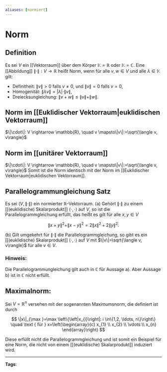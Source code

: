 ```yaml
---
aliases: [normiert]
---
```


# Norm

## Definition

Es sei $V$ ein [[Vektorraum]] über dem Körper $\mathbb{K}=\mathbb{R}$ oder $\mathbb{K}=\mathbb{C}$. Eine [[Abbildung]] $\|\cdot\|: V \rightarrow \mathbb{R}$ heißt Norm, wenn für alle $v, w \in V$ und alle $\lambda \in \mathbb{K}$ gilt:

- Definitheit: $\|v\|>0$ falls $v \neq 0$, und $\|v\|=0$ falls $v=0$,
- Homogenität: $\|\lambda v\|=|\lambda| \cdot\|v\|$,
- Dreiecksungleichung: $\|v+w\| \leq\|v\|+\|w\|$.

## Norm im [[Euklidischer Vektorraum|euklidischen Vektorraum]]

$\|\cdot\|: V \rightarrow \mathbb{R}, \quad v \mapsto\|v\|:=\sqrt{\langle v, v\rangle}$

## Norm im [[unitärer Vektorraum]]

$\|\cdot\|: V \rightarrow \mathbb{R}, \quad v \mapsto\|v\|:=\sqrt{\langle v, v\rangle}$
Somit ist die Norm identisch mit der Norm im [[Euklidischer Vektorraum|euklidischen Vektorraum]].

## Parallelogrammungleichung Satz

Es sei $(V,\|\cdot\|)$ ein normierter $\mathbb{R}$-Vektorraum.
(a) Gehört $\|\cdot\|$ zu einem [[(euklidische) Skalarprodukt]] $\langle\cdot, \cdot\rangle$ auf $V$, so ist die Parallelogrammgleichung erfüllt, das heißt es gilt für alle $x, y \in V$

$$
\|x+y\|^{2}+\|x-y\|^{2}=2\|x\|^{2}+2\|y\|^{2} .
$$

(b) Gilt umgekehrt für $\|\cdot\|$ die Parallelogrammgleichung, so gibt es ein [[(euklidische) Skalarprodukt]] $\langle\cdot, \cdot\rangle$ auf $V$ mit $\|v\|=\sqrt{\langle v, v\rangle}$ für alle $v \in V$.

### Hinweis:

Die Parallelogrammungleichung gilt auch in $\mathbb{C}$ für Aussage a). Aber Aussage b) ist in $\mathbb{C}$ nicht erfüllt.

## Maximalnorm:

Sei $V=\mathbb{R}^{n}$ versehen mit der sogenannten Maximumsnorm, die definiert ist durch

$$
\|x\|_{\max }=\max \left\{\left|x_{i}\right|: i \in\{1,2, \ldots, n\}\right\} \quad \text { für } x=\left(\begin{array}{c}
x_{1} \\
x_{2} \\
\vdots \\
x_{n}
\end{array}\right)
$$

Diese erfüllt nicht die Parallelogrammgleichung und ist somit ein Beispiel für eine Norm, die nicht von einem [[(euklidische) Skalarprodukt]] induziert wird.

---

**Tags**:

